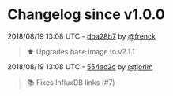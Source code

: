 # Changelog since v1.0.0

2018/08/19 13:08 UTC - [dba28b7](https://github.com/hassio-addons/addon-grafana/commit/dba28b7f2e8aa6667425b9be6fea5fbf50bd126e) by [@frenck](https://github.com/frenck)
> :arrow_up: Upgrades base image to v2.1.1 

2018/08/19 13:08 UTC - [554ac2c](https://github.com/hassio-addons/addon-grafana/commit/554ac2c2185115fbb9ab5db95422063932d1d9c1) by [@tjorim](https://github.com/tjorim)
> :books: Fixes InfluxDB links (#7) 

